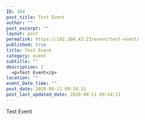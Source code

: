 ```yaml
---
ID: 304
post_title: Test Event
author: ""
post_excerpt: ""
layout: post
permalink: https://192.168.43.23/event/test-event/
published: true
title: Test Event
category: event
subtitle: ""
description: |
  <p>Test Event</p>
location: ""
event_Date_time: ""
post_date: 2020-08-11 09:34:11
post_last_updated_date: 2020-08-11 09:34:11
---
```

Test Event